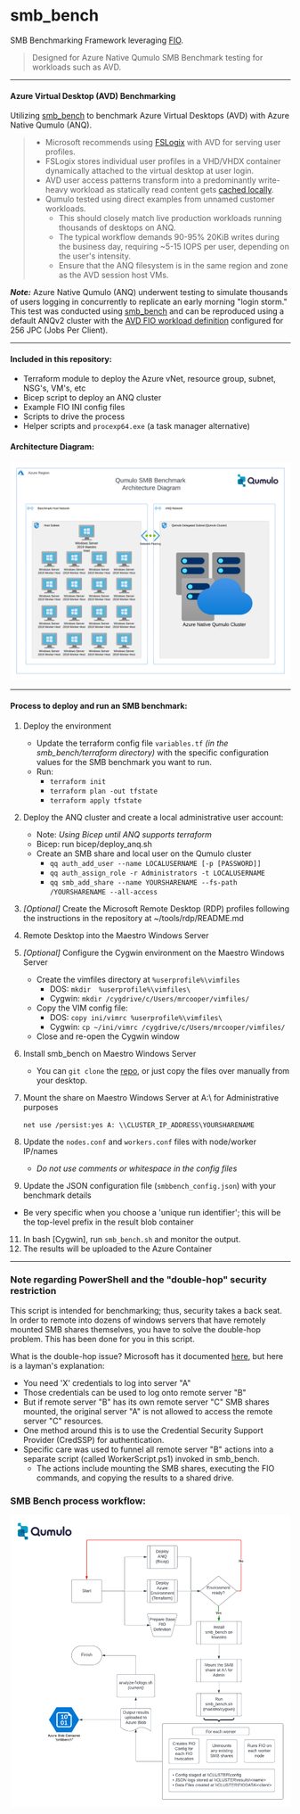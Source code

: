 # smb_bench

SMB Benchmarking Framework leveraging [FIO](https://github.com/axboe/fio).

> Designed for Azure Native Qumulo SMB Benchmark testing for workloads such as AVD.

---

#### Azure Virtual Desktop (AVD) Benchmarking

Utilizing [smb_bench](https://github.com/qumulokmac/smb_bench#readme) to benchmark Azure Virtual Desktops (AVD) with Azure Native Qumulo (ANQ).

> - Microsoft recommends using [FSLogix](https://learn.microsoft.com/en-us/azure/virtual-desktop/fslogix-containers-azure-files) with AVD for serving user profiles.
> - FSLogix stores individual user profiles in a VHD/VHDX container dynamically attached to the virtual desktop at user login.
> - AVD user access patterns transform into a predominantly write-heavy workload as statically read content gets [cached locally](https://learn.microsoft.com/en-us/fslogix/concepts-fslogix-cloud-cache).
> - Qumulo tested using direct examples from unnamed customer workloads.
>    - This should closely match live production workloads running thousands of desktops on ANQ.
>    - The typical workflow demands 90-95% 20KiB writes during the business day, requiring ~5-15 IOPS per user, depending on the user's intensity.
>    - Ensure that the ANQ filesystem is in the same region and zone as the AVD session host VMs.

***Note:*** Azure Native Qumulo (ANQ) underwent testing to simulate thousands of users logging in concurrently to replicate an early morning "login storm." This test was conducted using [smb_bench](https://github.com/qumulokmac/smb_bench#readme) and can be reproduced using a default ANQv2 cluster with the [AVD FIO workload definition](https://github.com/qumulokmac/smb_bench/blob/main/examples/AVD_example_workload.ini) configured for 256 JPC (Jobs Per Client).

---

#### Included in this repository:

- Terraform module to deploy the Azure vNet, resource group, subnet, NSG's, VM's, etc
- Bicep script to deploy an ANQ cluster
- Example FIO INI config files
- Scripts to drive the process
- Helper scripts and `procexp64.exe` (a task manager alternative)

#### Architecture Diagram:
![SMB Bench Architecture Diagram](https://github.com/qumulokmac/smb_bench/blob/main/docs/smb_bench_diagram_anq.png)

---

#### Process to deploy and run an SMB benchmark:

1. Deploy the environment
	- Update the terraform config file `variables.tf` *(in the smb_bench/terraform directory)* with the specific configuration values for the SMB benchmark you want to run.
	- Run:
	    - `terraform init`
	    - `terraform plan -out tfstate`
	    - `terraform apply tfstate`
2. Deploy the ANQ cluster and create a local administrative user account:
	- Note: *Using Bicep until ANQ supports terraform*
	- Bicep: run bicep/deploy_anq.sh
	- Create an SMB share and local user on the Qumulo cluster
		- `qq auth_add_user --name LOCALUSERNAME [-p [PASSWORD]]`
		- `qq auth_assign_role -r Administrators -t LOCALUSERNAME`
		- `qq smb_add_share --name YOURSHARENAME --fs-path /YOURSHARENAME --all-access`
3. *[Optional]* Create the Microsoft Remote Desktop (RDP) profiles following the instructions in the repository at ~/tools/rdp/README.md
4. Remote Desktop into the Maestro Windows Server
5. *[Optional]* Configure the Cygwin environment on the Maestro Windows Server
	- Create the vimfiles directory at `%userprofile%\vimfiles`
		- DOS: `mkdir  %userprofile%\vimfiles\`
		- Cygwin: `mkdir /cygdrive/c/Users/mrcooper/vimfiles/`
	- Copy the VIM config file:
		- DOS: `copy ini/vimrc %userprofile%\vimfiles\`
		- Cygwin: `cp ~/ini/vimrc /cygdrive/c/Users/mrcooper/vimfiles/`
	- Close and re-open the Cygwin window
6. Install smb_bench on Maestro Windows Server
	- You can `git clone` the [repo](https://github.com/qumulokmac/smb_bench), or just copy the files over manually from your desktop.
7. Mount the share on Maestro Windows Server at A:\ for Administrative purposes

	`net use /persist:yes A: \\CLUSTER_IP_ADDRESS\YOURSHARENAME`

8.	Update the `nodes.conf` and `workers.conf` files with node/worker IP/names
	- *Do not use comments or whitespace in the config files*
9.	Update the JSON configuration file (`smbbench_config.json`) with your benchmark details
- Be very specific when you choose a 'unique run identifier'; this will be the top-level prefix in the result blob container
11.	In bash [Cygwin], run `smb_bench.sh` and monitor the output.
12.	The results will be uploaded to the Azure Container

---

### Note regarding PowerShell and the "double-hop" security restriction

This script is intended for benchmarking; thus, security takes a back seat. In order to remote into dozens of windows servers that have remotely mounted SMB shares themselves, you have to solve the double-hop problem. This has been done for you in this script.

What is the double-hop issue? Microsoft has it documented [here](https://learn.microsoft.com/en-us/powershell/scripting/learn/remoting/ps-remoting-second-hop?view=powershell-7.40), but here is a layman's explanation:

- You need 'X' credentials to log into server "A"
- Those credentials can be used to log onto remote server "B"
- But if remote server "B" has its own remote server "C" SMB shares mounted, the original server "A" is not allowed to access the remote server "C" resources.
- One method around this is to use the Credential Security Support Provider (CredSSP) for authentication.
- Specific care was used to funnel all remote server "B" actions into a separate script (called WorkerScript.ps1) invoked in smb_bench.
     - The actions include mounting the SMB shares, executing the FIO commands, and copying the results to a shared drive.

### SMB Bench process workflow:

![SMB Bench Process Workflow](https://github.com/qumulokmac/smb_bench/blob/main/docs/smb_bench_process_workflow.png)

